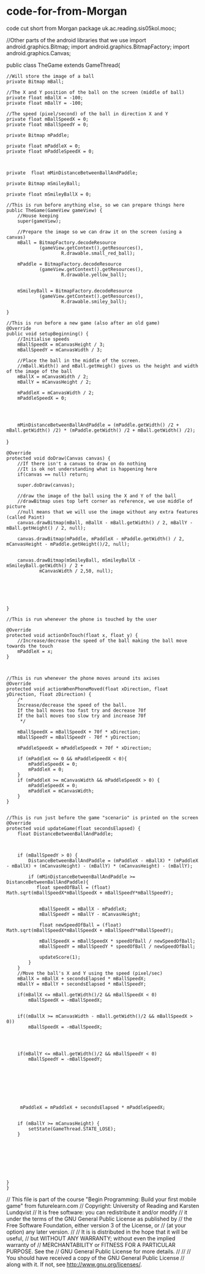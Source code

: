 # code-for-from-Morgan
code cut short from Morgan
package uk.ac.reading.sis05kol.mooc;

//Other parts of the android libraries that we use
import android.graphics.Bitmap;
import android.graphics.BitmapFactory;
import android.graphics.Canvas;

public class TheGame extends GameThread{

    //Will store the image of a ball
    private Bitmap mBall;

    //The X and Y position of the ball on the screen (middle of ball)
    private float mBallX = -100;
    private float mBallY = -100;

    //The speed (pixel/second) of the ball in direction X and Y
    private float mBallSpeedX = 0;
    private float mBallSpeedY = 0;

    private Bitmap mPaddle;

    private float mPaddleX = 0;
    private float mPaddleSpeedX = 0;



    private  float mMinDistanceBetweenBallAndPaddle;

    private Bitmap mSmileyBall;

    private float mSmileyBallX = 0;

    //This is run before anything else, so we can prepare things here
    public TheGame(GameView gameView) {
        //House keeping
        super(gameView);

        //Prepare the image so we can draw it on the screen (using a canvas)
        mBall = BitmapFactory.decodeResource
                (gameView.getContext().getResources(),
                        R.drawable.small_red_ball);

        mPaddle = BitmapFactory.decodeResource
                (gameView.getContext().getResources(),
                        R.drawable.yellow_ball);


        mSmileyBall = BitmapFactory.decodeResource
                (gameView.getContext().getResources(),
                        R.drawable.smiley_ball);

    }

    //This is run before a new game (also after an old game)
    @Override
    public void setupBeginning() {
        //Initialise speeds
        mBallSpeedX = mCanvasHeight / 3;
        mBallSpeedY = mCanvasWidth / 3;

        //Place the ball in the middle of the screen.
        //mBall.Width() and mBall.getHeigh() gives us the height and width of the image of the ball
        mBallX = mCanvasWidth / 2;
        mBallY = mCanvasHeight / 2;

        mPaddleX = mCanvasWidth / 2;
        mPaddleSpeedX = 0;




        mMinDistanceBetweenBallAndPaddle = (mPaddle.getWidth() /2 + mBall.getWidth() /2) * (mPaddle.getWidth() /2 + mBall.getWidth() /2);




}

    @Override
    protected void doDraw(Canvas canvas) {
        //If there isn't a canvas to draw on do nothing
        //It is ok not understanding what is happening here
        if(canvas == null) return;

        super.doDraw(canvas);

        //draw the image of the ball using the X and Y of the ball
        //drawBitmap uses top left corner as reference, we use middle of picture
        //null means that we will use the image without any extra features (called Paint)
        canvas.drawBitmap(mBall, mBallX - mBall.getWidth() / 2, mBallY - mBall.getHeight() / 2, null);

        canvas.drawBitmap(mPaddle, mPaddleX - mPaddle.getWidth() / 2, mCanvasHeight - mPaddle.getHeight()/2, null);


        canvas.drawBitmap(mSmileyBall, mSmileyBallX - mSmileyBall.getWidth() / 2 +
                mCanvasWidth / 2,50, null);






    }

    //This is run whenever the phone is touched by the user

	@Override
	protected void actionOnTouch(float x, float y) {
		//Increase/decrease the speed of the ball making the ball move towards the touch
        mPaddleX = x;
	}



	//This is run whenever the phone moves around its axises
	@Override
	protected void actionWhenPhoneMoved(float xDirection, float yDirection, float zDirection) {
		/*
		Increase/decrease the speed of the ball.
		If the ball moves too fast try and decrease 70f
		If the ball moves too slow try and increase 70f
		 */

		mBallSpeedX = mBallSpeedX + 70f * xDirection;
		mBallSpeedY = mBallSpeedY - 70f * yDirection;

        mPaddleSpeedX = mPaddleSpeedX + 70f * xDirection;

        if (mPaddleX <= 0 && mPaddleSpeedX < 0){
            mPaddleSpeedX = 0;
            mPaddleX = 0;
        }
        if (mPaddleX >= mCanvasWidth && mPaddleSpeedX > 0) {
            mPaddleSpeedX = 0;
            mPaddleX = mCanvasWidth;
        }
	}


    //This is run just before the game "scenario" is printed on the screen
    @Override
    protected void updateGame(float secondsElapsed) {
        float DistanceBetweenBallAndPaddle;



        if (mBallSpeedY > 0) {
            DistanceBetweenBallAndPaddle = (mPaddleX - mBallX) * (mPaddleX - mBallX) + (mCanvasHeight) - (mBallY) * (mCanvasHeight) - (mBallY);

            if (mMinDistanceBetweenBallAndPaddle >= DistanceBetweenBallAndPaddle){
               float speedOfBall = (float) Math.sqrt(mBallSpeedX*mBallSpeedX + mBallSpeedY*mBallSpeedY);


                mBallSpeedX = mBallX - mPaddleX;
                mBallSpeedY = mBallY - mCanvasHeight;

                float newSpeedOfBall = (float) Math.sqrt(mBallSpeedX*mBallSpeedX + mBallSpeedY*mBallSpeedY);

                mBallSpeedX = mBallSpeedX * speedOfBall / newSpeedOfBall;
                mBallSpeedY = mBallSpeedY * speedOfBall / newSpeedOfBall;

                updateScore(1);
            }
        }
        //Move the ball's X and Y using the speed (pixel/sec)
        mBallX = mBallX + secondsElapsed * mBallSpeedX;
        mBallY = mBallY + secondsElapsed * mBallSpeedY;

        if(mBallX <= mBall.getWidth()/2 && mBallSpeedX < 0)
            mBallSpeedX = -mBallSpeedX;


        if((mBallX >= mCanvasWidth - mBall.getWidth()/2 && mBallSpeedX > 0))
            mBallSpeedX = -mBallSpeedX;




        if(mBallY <= mBall.getWidth()/2 && mBallSpeedY < 0)
            mBallSpeedY = -mBallSpeedY;








         mPaddleX = mPaddleX + secondsElapsed * mPaddleSpeedX;


        if (mBallY >= mCanvasHeight) {
            setState(GameThread.STATE_LOSE);
        }








    }
    }





// This file is part of the course "Begin Programming: Build your first mobile game" from futurelearn.com
// Copyright: University of Reading and Karsten Lundqvist
// It is free software: you can redistribute it and/or modify
// it under the terms of the GNU General Public License as published by
// the Free Software Foundation, either version 3 of the License, or
// (at your option) any later version.
//
// It is is distributed in the hope that it will be useful,
// but WITHOUT ANY WARRANTY; without even the implied warranty of
// MERCHANTABILITY or FITNESS FOR A PARTICULAR PURPOSE.  See the
// GNU General Public License for more details.
//
//
// You should have received a copy of the GNU General Public License
// along with it.  If not, see <http://www.gnu.org/licenses/>.
